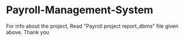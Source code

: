 # Payroll-Management-System

For info about the project, Read "Payroll project report_dbms" file given above.
Thank you
